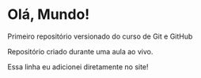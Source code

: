 # Olá, Mundo!
 Primeiro repositório versionado do curso de Git e GitHub

 Repositório criado durante uma aula ao vivo. 
 
 Essa linha eu adicionei diretamente no site!
